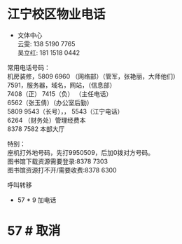 # 江宁校区物业电话

* 文体中心  
云雯:  138 5190 7765  
吴立红:  181 1518 0442   

常用电话号码：  
机房装修，5809 6960 （网络部）（管军，张艳丽，大师他们）  
7591，服务器，域名，网站，（信息部）  
7408（正） 7415（负） （主任电话）  
6562（张玉倩）（办公室后勤）  
5809 9543（长号），， 5543（江宁电话）  
6264 （财务处）管理经费本  
8378 7582  本部大厅  

特别：  
座机打外地号码，先打9950509，后加0拨对方号码。  
图书馆下载资源需要登录:8378 7303  
图书馆资源打不开/需要收费:8378 6300  


呼叫转移
 * 57 * 9 加电话
 # 57 # 取消
    